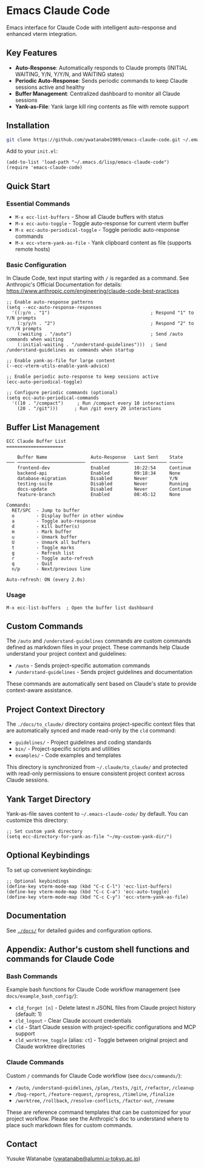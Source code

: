 <!-- ---
!-- Timestamp: 2025-07-01 05:57:47
!-- Author: ywatanabe
!-- File: /home/ywatanabe/.emacs.d/lisp/emacs-claude-code/README.md
!-- --- -->

# Emacs Claude Code

Emacs interface for Claude Code with intelligent auto-response and enhanced vterm integration.

## Key Features
- **Auto-Response**: Automatically responds to Claude prompts (INITIAL WAITING, Y/N, Y/Y/N, and WAITING states)
- **Periodic Auto-Response**: Sends periodic commands to keep Claude sessions active and healthy
- **Buffer Management**: Centralized dashboard to monitor all Claude sessions 
- **Yank-as-File**: Yank large kill ring contents as file with remote support

## Installation

```bash
git clone https://github.com/ywatanabe1989/emacs-claude-code.git ~/.emacs.d/lisp/emacs-claude-code
```

Add to your `init.el`:
```elisp
(add-to-list 'load-path "~/.emacs.d/lisp/emacs-claude-code")
(require 'emacs-claude-code)
```

## Quick Start

### Essential Commands
- `M-x ecc-list-buffers`        - Show all Claude buffers with status
- `M-x ecc-auto-toggle`         - Toggle auto-response for current vterm buffer
- `M-x ecc-auto-periodical-toggle`              - Toggle periodic auto-response commands
- `M-x ecc-vterm-yank-as-file`  - Yank clipboard content as file (supports remote hosts)

### Basic Configuration
    
In Claude Code, text input starting with `/` is regarded as a command. See Anthropic's Official Documentation for details: https://www.anthropic.com/engineering/claude-code-best-practices

```elisp
;; Enable auto-response patterns
(setq --ecc-auto-response-responses
  '((:y/n . "1")                                     ; Respond "1" to Y/N prompts
    (:y/y/n . "2")                                   ; Respond "2" to Y/Y/N prompts
    (:waiting . "/auto")                             ; Send /auto commands when waiting
    (:initial-waiting . "/understand-guidelines")))  ; Send /understand-guidelines as commands when startup

;; Enable yank-as-file for large content
(--ecc-vterm-utils-enable-yank-advice)

;; Enable periodic auto-response to keep sessions active
(ecc-auto-periodical-toggle)

;; Configure periodic commands (optional)
(setq ecc-auto-periodical-commands
  '((10 . "/compact")     ; Run /compact every 10 interactions
    (20 . "/git")))      ; Run /git every 20 interactions
```

## Buffer List Management

``` plaintext
ECC Claude Buffer List
=====================

    Buffer Name                Auto-Response   Last Sent    State
─── ─────────────────────────  ──────────────  ──────────── ─────
    frontend-dev               Enabled         10:22:54     Continue
    backend-api                Enabled         09:18:34     None
    database-migration         Disabled        Never        Y/N
    testing-suite              Disabled        Never        Running
    docs-update                Disabled        Never        Continue
    feature-branch             Enabled         08:45:12     None

Commands:
  RET/SPC  - Jump to buffer
  o        - Display buffer in other window
  a        - Toggle auto-response
  d        - Kill buffer(s)
  m        - Mark buffer
  u        - Unmark buffer
  U        - Unmark all buffers
  t        - Toggle marks
  g        - Refresh list
  r        - Toggle auto-refresh
  q        - Quit
  n/p      - Next/previous line

Auto-refresh: ON (every 2.0s)
```

### Usage
```elisp
M-x ecc-list-buffers  ; Open the buffer list dashboard
```

## Custom Commands

The `/auto` and `/understand-guidelines` commands are custom commands defined as markdown files in your project. These commands help Claude understand your project context and guidelines:

- `/auto` - Sends project-specific automation commands
- `/understand-guidelines` - Sends project guidelines and documentation

These commands are automatically sent based on Claude's state to provide context-aware assistance.

## Project Context Directory

The `./docs/to_claude/` directory contains project-specific context files that are automatically synced and made read-only by the `cld` command:

- `guidelines/` - Project guidelines and coding standards
- `bin/` - Project-specific scripts and utilities  
- `examples/` - Code examples and templates

This directory is synchronized from `~/.claude/to_claude/` and protected with read-only permissions to ensure consistent project context across Claude sessions.

## Yank Target Directory

Yank-as-file saves content to `~/.emacs-claude-code/` by default. You can customize this directory:

```elisp
;; Set custom yank directory
(setq ecc-directory-for-yank-as-file "~/my-custom-yank-dir/")
```

## Optional Keybindings

To set up convenient keybindings:

```elisp
;; Optional keybindings
(define-key vterm-mode-map (kbd "C-c C-l") 'ecc-list-buffers)
(define-key vterm-mode-map (kbd "C-c C-a") 'ecc-auto-toggle)
(define-key vterm-mode-map (kbd "C-c C-y") 'ecc-vterm-yank-as-file)
```

## Documentation
See [`./docs/`](./docs/) for detailed guides and configuration options.

## Appendix: Author's custom shell functions and commands for Claude Code

### Bash Commands
Example bash functions for Claude Code workflow management (see `docs/example_bash_config/`):

- `cld_forget [n]` - Delete latest n JSONL files from Claude project history (default: 1)
- `cld_logout` - Clear Claude account credentials
- `cld` - Start Claude session with project-specific configurations and MCP support
- `cld_worktree_toggle` (alias: `ct`) - Toggle between original project and Claude worktree directories

### Claude Commands
Custom `/` commands for Claude Code workflow (see `docs/commands/`):

- `/auto`, `/understand-guidelines`, `/plan`, `/tests`, `/git`, `/refactor`, `/cleanup`
- `/bug-report`, `/feature-request`, `/progress`, `/timeline`, `/finalize`
- `/worktree`, `/rollback`, `/resolve-conflicts`, `/factor-out`, `/rename`

These are reference command templates that can be customized for your project workflow. Please see the Anthropic's doc to understand where to place such markdown files for custom commands.

## Contact
Yusuke Watanabe (ywatanabe@alumni.u-tokyo.ac.jp)

<!-- EOF -->